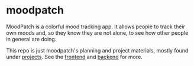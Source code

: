 # moodpatch

MoodPatch is a colorful mood tracking app. It allows people to track their own moods and, so they know they are not alone, to see how other people in general are doing.

This repo is just moodpatch's planning and project materials, mostly found under [projects](https://github.com/ctavispost/moodpatch/projects/1). See the [frontend](https://github.com/ctavispost/moodPatch_frontend) and [backend](https://github.com/ctavispost/moodPatch_backend) for more.
